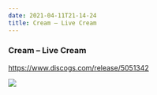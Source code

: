 ```yaml
---
date: 2021-04-11T21-14-24
title: Cream – Live Cream
---
```

### Cream – Live Cream
https://www.discogs.com/release/5051342

![](dayone-moment://DEE1EB231E2B44A38BD51E1505FC0363)
